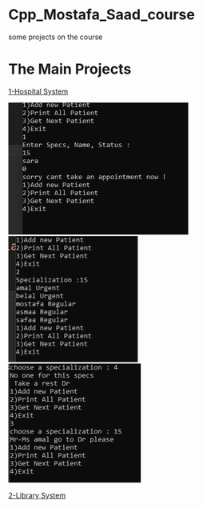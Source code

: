 # Cpp_Mostafa_Saad_course
some projects on the course


# The Main Projects

[1-Hospital System ](https://github.com/SaadMu7ammad/Projects_MostafaSaadCourse/blob/main/HospitalSystem.cpp)

![alt text](https://github.com/SaadMu7ammad/Projects_MostafaSaadCourse/blob/main/hopitalsys%20(1).png)
![alt text](https://github.com/SaadMu7ammad/Projects_MostafaSaadCourse/blob/main/hopitalsys%20(2).png)
![alt text](https://github.com/SaadMu7ammad/Projects_MostafaSaadCourse/blob/main/hopitalsys%20(3).png)


[2-Library System ](https://github.com/SaadMu7ammad/Cpp_Mostafa_Saad_course/blob/main/02%20Project-LibrarySystem.cpp)
